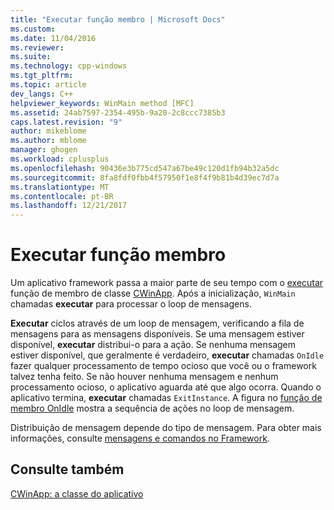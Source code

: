 ```yaml
---
title: "Executar função membro | Microsoft Docs"
ms.custom: 
ms.date: 11/04/2016
ms.reviewer: 
ms.suite: 
ms.technology: cpp-windows
ms.tgt_pltfrm: 
ms.topic: article
dev_langs: C++
helpviewer_keywords: WinMain method [MFC]
ms.assetid: 24ab7597-2354-495b-9a20-2c8ccc7385b3
caps.latest.revision: "9"
author: mikeblome
ms.author: mblome
manager: ghogen
ms.workload: cplusplus
ms.openlocfilehash: 90436e3b775cd547a67be49c120d1fb94b32a5dc
ms.sourcegitcommit: 8fa8fdf0fbb4f57950f1e8f4f9b81b4d39ec7d7a
ms.translationtype: MT
ms.contentlocale: pt-BR
ms.lasthandoff: 12/21/2017
---
```

# <a name="run-member-function"></a>Executar função membro
Um aplicativo framework passa a maior parte de seu tempo com o [executar](../mfc/reference/cwinapp-class.md#run) função de membro de classe [CWinApp](../mfc/reference/cwinapp-class.md). Após a inicialização, `WinMain` chamadas **executar** para processar o loop de mensagens.  
  
 **Executar** ciclos através de um loop de mensagem, verificando a fila de mensagens para as mensagens disponíveis. Se uma mensagem estiver disponível, **executar** distribui-o para a ação. Se nenhuma mensagem estiver disponível, que geralmente é verdadeiro, **executar** chamadas `OnIdle` fazer qualquer processamento de tempo ocioso que você ou o framework talvez tenha feito. Se não houver nenhuma mensagem e nenhum processamento ocioso, o aplicativo aguarda até que algo ocorra. Quando o aplicativo termina, **executar** chamadas `ExitInstance`. A figura no [função de membro OnIdle](../mfc/onidle-member-function.md) mostra a sequência de ações no loop de mensagem.  
  
 Distribuição de mensagem depende do tipo de mensagem. Para obter mais informações, consulte [mensagens e comandos no Framework](../mfc/messages-and-commands-in-the-framework.md).  
  
## <a name="see-also"></a>Consulte também  
 [CWinApp: a classe do aplicativo](../mfc/cwinapp-the-application-class.md)
